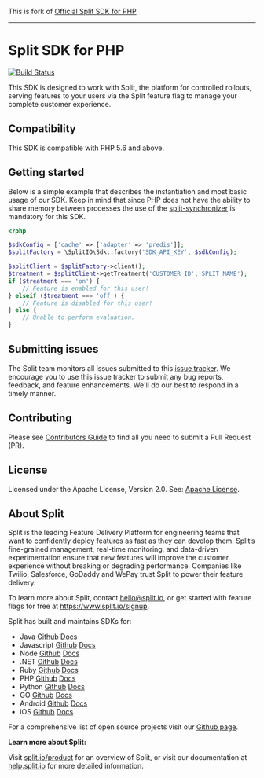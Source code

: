 This is fork of [Official Split SDK for PHP](https://github.com/splitio/php-client)

---

# Split SDK for PHP

[![Build Status](https://api.travis-ci.com/splitio/php-client.svg?branch=master)](https://api.travis-ci.com/splitio/php-client)

This SDK is designed to work with Split, the platform for controlled rollouts, serving features to your users via the Split feature flag to manage your complete customer experience.

## Compatibility
This SDK is compatible with PHP 5.6 and above.

## Getting started
Below is a simple example that describes the instantiation and most basic usage of our SDK.
Keep in mind that since PHP does not have the ability to share memory between processes the use of the [split-synchronizer](https://help.split.io/hc/en-us/articles/360019686092-Split-Synchronizer-Proxy) is mandatory for this SDK.

```php
<?php

$sdkConfig = ['cache' => ['adapter' => 'predis']];
$splitFactory = \SplitIO\Sdk::factory('SDK_API_KEY', $sdkConfig);

$splitClient = $splitFactory->client();
$treatment = $splitClient->getTreatment('CUSTOMER_ID','SPLIT_NAME');
if ($treatment === 'on') {
    // Feature is enabled for this user!
} elseif ($treatment === 'off') {
    // Feature is disabled for this user!
} else {
    // Unable to perform evaluation.
}
```

## Submitting issues
 
The Split team monitors all issues submitted to this [issue tracker](https://github.com/splitio/php-client/issues). We encourage you to use this issue tracker to submit any bug reports, feedback, and feature enhancements. We'll do our best to respond in a timely manner.

## Contributing
Please see [Contributors Guide](CONTRIBUTORS-GUIDE.md) to find all you need to submit a Pull Request (PR).

## License
Licensed under the Apache License, Version 2.0. See: [Apache License](http://www.apache.org/licenses/).

## About Split
 
Split is the leading Feature Delivery Platform for engineering teams that want to confidently deploy features as fast as they can develop them. Split’s fine-grained management, real-time monitoring, and data-driven experimentation ensure that new features will improve the customer experience without breaking or degrading performance. Companies like Twilio, Salesforce, GoDaddy and WePay trust Split to power their feature delivery.
 
To learn more about Split, contact hello@split.io, or get started with feature flags for free at https://www.split.io/signup.
 
Split has built and maintains SDKs for:
 
* Java [Github](https://github.com/splitio/java-client) [Docs](https://help.split.io/hc/en-us/articles/360020405151-Java-SDK)
* Javascript [Github](https://github.com/splitio/javascript-client) [Docs](https://help.split.io/hc/en-us/articles/360020448791-JavaScript-SDK)
* Node [Github](https://github.com/splitio/javascript-client) [Docs](https://help.split.io/hc/en-us/articles/360020564931-Node-js-SDK)
* .NET [Github](https://github.com/splitio/dotnet-client) [Docs](https://help.split.io/hc/en-us/articles/360020240172--NET-SDK)
* Ruby [Github](https://github.com/splitio/ruby-client) [Docs](https://help.split.io/hc/en-us/articles/360020673251-Ruby-SDK)
* PHP [Github](https://github.com/splitio/php-client) [Docs](https://help.split.io/hc/en-us/articles/360020350372-PHP-SDK)
* Python [Github](https://github.com/splitio/python-client) [Docs](https://help.split.io/hc/en-us/articles/360020359652-Python-SDK)
* GO [Github](https://github.com/splitio/go-client) [Docs](https://help.split.io/hc/en-us/articles/360020093652-Go-SDK)
* Android [Github](https://github.com/splitio/android-client) [Docs](https://help.split.io/hc/en-us/articles/360020343291-Android-SDK)
* iOS [Github](https://github.com/splitio/ios-client) [Docs](https://help.split.io/hc/en-us/articles/360020401491-iOS-SDK)
 
For a comprehensive list of open source projects visit our [Github page](https://github.com/splitio?utf8=%E2%9C%93&query=%20only%3Apublic%20).
 
**Learn more about Split:**
 
Visit [split.io/product](https://www.split.io/product) for an overview of Split, or visit our documentation at [help.split.io](http://help.split.io) for more detailed information.
